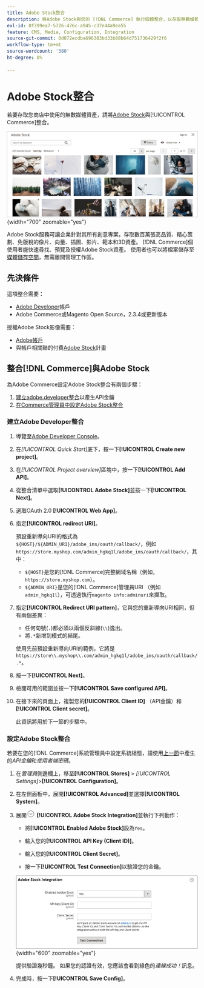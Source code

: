 ```yaml
---
title: Adobe Stock整合
description: 將Adobe Stock與您的 [!DNL Commerce] 執行個體整合，以存取無數媒體資產，以便在您的商店中使用。
exl-id: 0f399ea7-5726-476c-a945-c37e44a9ea55
feature: CMS, Media, Configuration, Integration
source-git-commit: 0d072ecdba696383bd33b88b64d751736429f2f6
workflow-type: tm+mt
source-wordcount: '380'
ht-degree: 0%

---
```


# Adobe Stock整合

若要存取您商店中使用的無數媒體資產，請將[Adobe Stock][adobe-stock]與[!UICONTROL Commerce]整合。

![Adobe Stock搜尋結果](./assets/adobe-stock-search-grid.png){width="700" zoomable="yes"}

Adobe Stock服務可讓企業針對其所有創意專案，存取數百萬張高品質、精心策劃、免版稅的像片、向量、插圖、影片、範本和3D資產。 [!DNL Commerce]個使用者能快速尋找、預覽及授權Adobe Stock資產。 使用者也可以將檔案儲存至[媒體儲存空間](./media-storage.md)，無需離開管理工作區。

## 先決條件

這項整合需要：

- [Adobe Developer][dev-console]帳戶
- Adobe Commerce或Magento Open Source，2.3.4或更新版本

授權Adobe Stock影像需要：

- [Adobe帳戶][adobe-signin]
- 與帳戶相關聯的付費[Adobe Stock][adobe-stock]計畫

## 整合[!DNL Commerce]與Adobe Stock

為Adobe Commerce設定Adobe Stock整合有兩個步驟：

1. [建立adobe.developer整合](#create-an-adobe-developer-integration)以產生API金鑰
1. [在Commerce管理員中設定Adobe Stock整合](#configure-the-adobe-stock-integration)

### 建立Adobe Developer整合

1. 導覽至[Adobe Developer Console][dev-console]。

1. 在&#x200B;_[!UICONTROL Quick Start]_&#x200B;底下，按一下&#x200B;**[!UICONTROL Create new project]**。

1. 在&#x200B;_[!UICONTROL Project overview]_&#x200B;區塊中，按一下&#x200B;**[!UICONTROL Add API]**。

1. 從整合清單中選取&#x200B;**[!UICONTROL Adobe Stock]**&#x200B;並按一下&#x200B;**[!UICONTROL Next]**。

1. 選取OAuth 2.0 **[!UICONTROL Web App]**。

1. 指定&#x200B;**[!UICONTROL redirect URI]**。

   預設重新導向URI的格式為`${HOST}/${ADMIN_URI}/adobe_ims/oauth/callback/`，例如`https://store.myshop.com/admin_hgkq1l/adobe_ims/oauth/callback/`，其中：

   - `${HOST}`是您的[!DNL Commerce]完整網域名稱（例如，`https://store.myshop.com`）。
   - `${ADMIN_URI}`是您的[!DNL Commerce]管理員URI （例如`admin_hgkq1l`），可透過執行`magento info:adminuri`來擷取。

1. 指定&#x200B;**[!UICONTROL Redirect URI pattern]**，它與您的重新導向URI相同，但有兩個差異：

   - 任何句號(`.`)都必須以兩個反斜線(`\\`)逸出。
   - 將`.*`新增到模式的結尾。

   使用先前預設重新導向URI的範例，它將是`https://store\\.myshop\\.com/admin_hgkq1l/adobe_ims/oauth/callback/.*`。

1. 按一下&#x200B;**[!UICONTROL Next]**。

1. 檢閱可用的範圍並按一下&#x200B;**[!UICONTROL Save configured API]**。

1. 在接下來的頁面上，複製您的&#x200B;**[!UICONTROL Client ID]** （API金鑰）和&#x200B;**[!UICONTROL Client secret]**。

   此資訊將用於下一節的步驟中。

### 設定Adobe Stock整合

若要在您的[!DNL Commerce]系統管理員中設定系統組態，請使用[上一節][create-integration]中產生的&#x200B;_API金鑰_&#x200B;和&#x200B;_使用者端密碼_。

1. 在&#x200B;_管理員_&#x200B;側邊欄上，移至&#x200B;**[!UICONTROL Stores]** > _[!UICONTROL Settings]_>**[!UICONTROL Configuration]**。

1. 在左側面板中，展開&#x200B;**[!UICONTROL Advanced]**&#x200B;並選擇&#x200B;**[!UICONTROL System]**。

1. 展開![擴充選擇器](../assets/icon-display-expand.png) **[!UICONTROL Adobe Stock Integration]**&#x200B;並執行下列動作：

   - 將&#x200B;**[!UICONTROL Enabled Adobe Stock]**&#x200B;設為`Yes`。

   - 輸入您的&#x200B;**[!UICONTROL API Key (Client ID)]**。

   - 輸入您的&#x200B;**[!UICONTROL Client Secret]**。

   - 按一下&#x200B;**[!UICONTROL Test Connection]**&#x200B;以驗證您的金鑰。

   ![進階設定 — Adobe Stock整合](./assets/system-adobe-stock-integration.png){width="600" zoomable="yes"}

   提供驗證幾秒鐘。 如果您的認證有效，您應該會看到綠色的&#x200B;_連線成功！_&#x200B;訊息。

1. 完成時，按一下&#x200B;**[!UICONTROL Save Config]**。

[adobe-stock]: https://stock.adobe.com
[adobe-signin]: https://helpx.adobe.com/manage-account/using/access-adobe-id-account.html
[dev-console]: https://developer.adobe.com/console/home
[create-integration]: #create-an-adobeio-integration
